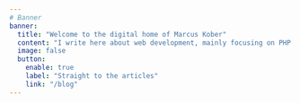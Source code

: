 ```yaml
---
# Banner
banner:
  title: "Welcome to the digital home of Marcus Kober"
  content: "I write here about web development, mainly focusing on PHP. From time to time, I'll showcase some images that I've generated with Midjourney, and occasionally include a personal article as well."
  image: false
  button:
    enable: true
    label: "Straight to the articles"
    link: "/blog"
---
```

